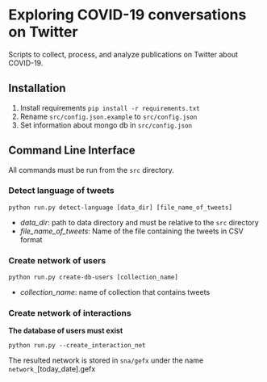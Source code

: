 # Exploring COVID-19 conversations on Twitter

Scripts to collect, process, and analyze publications on Twitter about COVID-19.

## Installation

1. Install requirements `pip install -r requirements.txt`
2. Rename `src/config.json.example` to `src/config.json` 
3. Set information about mongo db in `src/config.json`

## Command Line Interface

All commands must be run from the `src` directory.

### Detect language of tweets

`python run.py detect-language [data_dir] [file_name_of_tweets]`

- *data_dir*: path to data directory and must be relative to the `src` directory
- *file_name_of_tweets*: Name of the file containing the tweets in CSV format

### Create network of users

`python run.py create-db-users [collection_name]`

- *collection_name*: name of collection that contains tweets

### Create network of interactions

**The database of users must exist**

`python run.py --create_interaction_net`

The resulted network is stored in `sna/gefx` under the name `network_`[today_date].gefx





